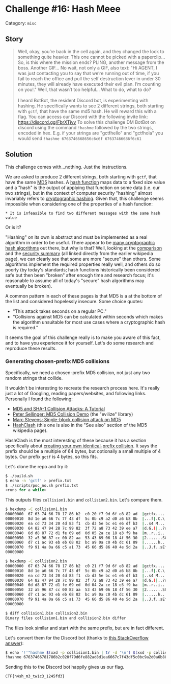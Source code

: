 # Challenge #16: Hash Meee

Category: `misc`

## Story

>Well, okay, you’re back in the cell again, and they changed the lock to something quite heavier. This one cannot be picked with a paperclip… So, is this where the mission ends? PLING, another message from the boss. Another GIF… No wait, not only a GIF, also text: "Hi AGENT, I was just contacting you to say that we’re running out of time, if you fail to reach the office and pull the self destruction lever in under 30 minutes, they will already have executed their evil plan. I’m counting on you!." Well, that wasn’t too helpful... What to do, what to do?<br/><br/>
>I heard BotBot, the resident Discord bot, is experimenting with hashing. He specifically wants to see 2 different strings, both starting with `gctf`, that have the same md5 hash. He will reward this with a flag. You can access our Discord with the following invite link: https://discord.gg/FbrXTjvv To solve this challenge DM BotBot on discord using the command `!hashme` followed by the two strings, encoded in hex. E.g. if your strings are "gctfhello" and "gctfhola" you would send `!hashme 6763746668656c6c6f 67637466686f6c61`

## Solution

This challenge comes with...nothing. Just the instructions.

We are asked to produce 2 different strings, both starting with `gctf`, that have the same [MD5](https://en.wikipedia.org/wiki/MD5) hashes. A [hash function](https://en.wikipedia.org/wiki/Hash_function) maps data to a fixed size value and a "hash" is the output of applying that function on some data (i.e. our two strings), but in the context of computer security "hashing" almost invariably refers to [cryptographic hashing](https://en.wikipedia.org/wiki/Cryptographic_hash_function). Given that, this challenge seems impossible when considering one of the properties of a hash function:

```
* It is infeasible to find two different messages with the same hash value
```

Or is it?

"Hashing" on its own is abstract and must be implemented as a real algorithm in order to be useful. There appear to be [many cryptographic hash algorithms](https://en.wikipedia.org/wiki/Cryptographic_hash_function#Cryptographic_hash_algorithms) out there, but why is that? Well, looking at the [comparison](https://en.wikipedia.org/wiki/Comparison_of_cryptographic_hash_functions) and the [security summary](https://en.wikipedia.org/wiki/Hash_function_security_summary) (all linked directly from the earlier wikipedia page), we can clearly see that some are more "secure" than others. Some algorithms implement the required properties really well, and others do so poorly (by today's standards; hash functions historically been considered safe but then been "broken" after enough time and research focus; it's reasonable to assume all of today's "secure" hash algorithms may eventually be broken).

A common pattern in each of these pages is that MD5 is a at the bottom of the list and considered hopelessly insecure. Some choice quotes:

* "This attack takes seconds on a regular PC."
* "Collisions against MD5 can be calculated within seconds which makes the algorithm unsuitable for most use cases where a cryptographic hash is required."

It seems the goal of this challenge really is to make you aware of this fact, and to have you experience it for yourself. Let's do some research and reproduce these results.

### Generating chosen-prefix MD5 collisions

Specifically, we need a chosen-prefix MD5 collision, not just any two random strings that collide.

It wouldn't be interesting to recreate the research process here. It's really just a lot of Googling, reading papers/websites, and following links. Personally I found the following:

* [MD5 and SHA-1 Collision Attacks: A Tutorial](http://koclab.cs.ucsb.edu/teaching/cren/project/2008/savage.pdf)
* [Peter Sellinger: MD5 Collision Demo](https://www.mscs.dal.ca/~selinger/md5collision/) (the "evilize" library)
* [Marc Stevens: Single-block collision attack on MD5](https://marc-stevens.nl/research/md5-1block-collision/)
* [HashClash](https://github.com/cr-marcstevens/hashclash) (this one is also in the "See also" section of the MD5 wikipedia page).

HashClash is the most interesting of these because it has a section specifically about [creating your own identical-prefix collision](https://github.com/cr-marcstevens/hashclash#create-you-own-identical-prefix-collision). It says the prefix should be a multiple of 64 bytes, but optionally a small multiple of 4 bytes. Our prefix `gctf` is 4 bytes, so this fits.

Let's clone the repo and try it:

```sh
$ ./build.sh
$ echo -n 'gctf' > prefix.txt
$ ./scripts/poc_no.sh prefix.txt
<runs for a while>
```

This outputs files `collision1.bin` and `collision2.bin`. Let's compare them.

```sh
$ hexdump -C collision1.bin
00000000  67 63 74 66 78 17 86 b2  c0 20 f7 9d 6f e8 82 ad  |gctfx.... ..o...|
00000010  8d 1e a6 66 7c 7f 43 df  5c 0b c9 a2 d0 a6 b8 8b  |...f|.C.\.......|
00000020  ea cd 73 34 20 4d 83 f1  cb d3 5e bc e1 e6 df b3  |..s4 M....^.....|
00000030  64 82 47 94 28 7c 99 82  3f 72 a8 73 42 39 ee a7  |d.G.(|..?r.sB9..|
00000040  6d d8 87 72 d1 fe 69 ed  0d 05 2a ce 18 e3 f9 ba  |m..r..i...*.....|
00000050  32 a5 96 87 cc 00 82 aa  53 43 69 06 18 4f 56 30  |2.......SCi..OV0|
00000060  d7 c1 ac 93 eb eb 68 02  bc a9 0a c0 4b dc 61 89  |......h.....K.a.|
00000070  f9 91 4a 0a 66 c5 a1 73  45 66 d5 86 40 4e 5d 2a  |..J.f..sEf..@N]*|
00000080

$ hexdump -C collision2.bin
00000000  67 63 74 66 78 17 86 b2  c0 21 f7 9d 6f e8 82 ad  |gctfx....!..o...|
00000010  8d 1e a6 66 7c 7f 43 df  5c 0b c9 a2 d0 a6 b8 8b  |...f|.C.\.......|
00000020  ea cd 73 34 20 4d 83 f1  cb d3 5e bc e1 e6 df b3  |..s4 M....^.....|
00000030  64 82 47 94 28 7c 99 82  3f 72 a8 73 42 39 ee a7  |d.G.(|..?r.sB9..|
00000040  6d d8 87 72 d1 fe 69 ed  0d 04 2a ce 18 e3 f9 ba  |m..r..i...*.....|
00000050  32 a5 96 87 cc 00 82 aa  53 43 69 06 18 4f 56 30  |2.......SCi..OV0|
00000060  d7 c1 ac 93 eb eb 68 02  bc a9 0a c0 4b dc 61 89  |......h.....K.a.|
00000070  f9 91 4a 0a 66 c5 a1 73  45 66 d5 86 40 4e 5d 2a  |..J.f..sEf..@N]*|
00000080

$ diff collision1.bin collision2.bin
Binary files collision1.bin and collision2.bin differ
```

The files look similar and start with the same prefix, but are in fact different.

Let's convert them for the Discord bot (thanks to [this StackOverflow answer](https://stackoverflow.com/a/2614850)):

```sh
$ echo '!'"hashme $(xxd -p collision1.bin | tr -d '\n') $(xxd -p collision2.bin | tr -d '\n')"
!hashme 67637466781786b2c020f79d6fe882ad8d1ea6667c7f43df5c0bc9a2d0a6b88beacd7334204d83f1cbd35ebce1e6dfb364824794287c99823f72a8734239eea76dd88772d1fe69ed0d052ace18e3f9ba32a59687cc0082aa53436906184f5630d7c1ac93ebeb6802bca90ac04bdc6189f9914a0a66c5a1734566d586404e5d2a 67637466781786b2c021f79d6fe882ad8d1ea6667c7f43df5c0bc9a2d0a6b88beacd7334204d83f1cbd35ebce1e6dfb364824794287c99823f72a8734239eea76dd88772d1fe69ed0d042ace18e3f9ba32a59687cc0082aa53436906184f5630d7c1ac93ebeb6802bca90ac04bdc6189f9914a0a66c5a1734566d586404e5d2a
```

Sending this to the Discord bot happily gives us our flag.

```
CTF{h4sh_m3_tw1c3_1245fd3}
```
